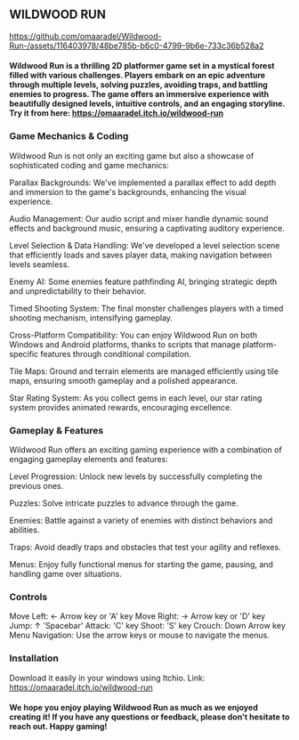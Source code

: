 ## WILDWOOD RUN



https://github.com/omaaradel/Wildwood-Run-/assets/116403978/48be785b-b6c0-4799-9b6e-733c36b528a2




#### Wildwood Run is a thrilling 2D platformer game set in a mystical forest filled with various challenges. Players embark on an epic adventure through multiple levels, solving puzzles, avoiding traps, and battling enemies to progress. The game offers an immersive experience with beautifully designed levels, intuitive controls, and an engaging storyline. Try it from here: https://omaaradel.itch.io/wildwood-run

### Game Mechanics & Coding

Wildwood Run is not only an exciting game but also a showcase of sophisticated coding and game mechanics:

Parallax Backgrounds: We've implemented a parallax effect to add depth and immersion to the game's backgrounds, enhancing the visual experience.

Audio Management: Our audio script and mixer handle dynamic sound effects and background music, ensuring a captivating auditory experience.

Level Selection & Data Handling: We've developed a level selection scene that efficiently loads and saves player data, making navigation between levels seamless.

Enemy AI: Some enemies feature pathfinding AI, bringing strategic depth and unpredictability to their behavior.

Timed Shooting System: The final monster challenges players with a timed shooting mechanism, intensifying gameplay.

Cross-Platform Compatibility: You can enjoy Wildwood Run on both Windows and Android platforms, thanks to scripts that manage platform-specific features through conditional compilation.

Tile Maps: Ground and terrain elements are managed efficiently using tile maps, ensuring smooth gameplay and a polished appearance.

Star Rating System: As you collect gems in each level, our star rating system provides animated rewards, encouraging excellence.

### Gameplay & Features

Wildwood Run offers an exciting gaming experience with a combination of engaging gameplay elements and features:

Level Progression: Unlock new levels by successfully completing the previous ones.

Puzzles: Solve intricate puzzles to advance through the game.

Enemies: Battle against a variety of enemies with distinct behaviors and abilities.

Traps: Avoid deadly traps and obstacles that test your agility and reflexes.

Menus: Enjoy fully functional menus for starting the game, pausing, and handling game over situations.

### Controls

Move Left: ← Arrow key or 'A' key
Move Right: → Arrow key or 'D' key
Jump: ↑  'Spacebar'
Attack: 'C' key
Shoot: 'S' key
Crouch: Down Arrow key
Menu Navigation: Use the arrow keys or mouse to navigate the menus.

### Installation

Download it easily in your windows using Itchio. Link: https://omaaradel.itch.io/wildwood-run

#### We hope you enjoy playing Wildwood Run as much as we enjoyed creating it! If you have any questions or feedback, please don't hesitate to reach out. Happy gaming!
